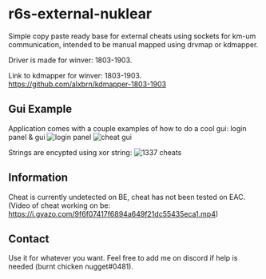 # r6s-external-nuklear
Simple copy paste ready base for external cheats using sockets for km-um communication, intended to be manual mapped using drvmap or kdmapper.

Driver is made for winver: 1803-1903.

Link to kdmapper for winver: 1803-1903. 
https://github.com/alxbrn/kdmapper-1803-1903

## Gui Example
Application comes with a couple examples of how to do a cool gui: login panel & gui
![login panel](https://i.gyazo.com/d638a026986b0cfdb3a3142b84c4eda9.png)
![cheat gui](https://i.gyazo.com/aecea264cba5c72d05f25976a05ffb9a.png)

Strings are encypted using xor string:
![1337 cheats](https://i.gyazo.com/f0d8ccc0789cc55ab43837919e294487.png)

## Information
Cheat is currently undetected on BE, cheat has not been tested on EAC.
(Video of cheat working on be: https://i.gyazo.com/9f6f07417f6894a649f21dc55435eca1.mp4)

## Contact
Use it for whatever you want. Feel free to add me on discord if help is needed (burnt chicken nugget#0481).
